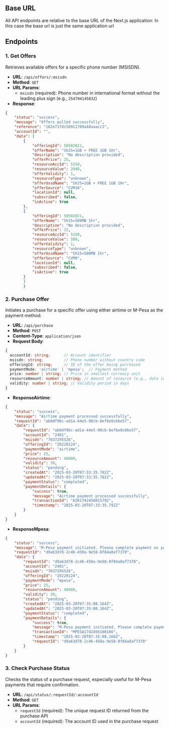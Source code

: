 ## Base URL

All API endpoints are relative to the base URL of the Next.js application:
In this case the base url is just the same application url



## Endpoints

### 1. Get Offers

Retrieves available offers for a specific phone number (MSISDN).

- **URL**: `/api/offers/:msisdn`
- **Method**: `GET`
- **URL Params**: 
  - `msisdn` (required): Phone number in international format without the leading plus sign (e.g., `254704145832`)
- **Response**:

```json
{
    "status": "success",
    "message": "Offers pulled successfully",
    "reference": "182e71fdc58911709a48aaacc2",
    "accountId": "",
    "data": [
        {
            "offeringId": 50502021,
            "offerName": "Sh25=1GB + FREE 1GB 1Hr",
            "description": "No description provided",
            "offerPrice": 25,
            "resourceAccId": 5158,
            "resourceValue": 2048,
            "offerValidity": 1,
            "resourceType": "unknown",
            "offerUssdName": "Sh25=1GB + FREE 1GB 1Hr",
            "offerSource": "CVM10",
            "locationId": null,
            "subscribed": false,
            "isActive": true
        },
        {
            "offeringId": 50502021,
            "offerName": "Sh15=500MB 1hr",
            "description": "No description provided",
            "offerPrice": 15,
            "resourceAccId": 5158,
            "resourceValue": 500,
            "offerValidity": 1,
            "resourceType": "unknown",
            "offerUssdName": "Sh15=500MB 1hr",
            "offerSource": "CVM9",
            "locationId": null,
            "subscribed": false,
            "isActive": true
        }
        ]
        }
```

### 2. Purchase Offer

Initiates a purchase for a specific offer using either airtime or M-Pesa as the payment method.

- **URL**: `/api/purchase`
- **Method**: `POST`
- **Content-Type**: `application/json`
- **Request Body**:

```typescript
{
  accountId: string;      // Account identifier
  msisdn: string;         // Phone number without country code
  offeringId: string;     // ID of the offer being purchased
  paymentMode: 'airtime' | 'mpesa';  // Payment method
  price: number | string; // Price in smallest currency unit
  resourceAmount: number | string; // Amount of resource (e.g., data in MB)
  validity: number | string; // Validity period in days
}
```
- **ResponseAirtime**:

```json
{
    "status": "success",
    "message": "Airtime payment processed successfully",
    "requestId": "ab0df96c-ad1a-44e5-90cb-8ef6e0c66e57",
    "data": {
        "requestId": "ab0df96c-ad1a-44e5-90cb-8ef6e0c66e57",
        "accountId": "2401",
        "msisdn": "7037295526",
        "offeringId": "20220124",
        "paymentMode": "airtime",
        "price": 25,
        "resourceAmount": 46080,
        "validity": 30,
        "status": "pending",
        "createdAt": "2025-03-20T07:33:35.782Z",
        "updatedAt": "2025-03-20T07:33:35.782Z",
        "paymentStatus": "completed",
        "paymentDetails": {
            "success": true,
            "message": "Airtime payment processed successfully",
            "transactionId": "AIR1742456015792",
            "timestamp": "2025-03-20T07:33:35.792Z"
        }
    }
}
```
- **ResponseMpesa**:

```json
{
    "status": "success",
    "message": "M-Pesa payment initiated. Please complete payment on your device.",
    "requestId": "d9a63d78-2c46-450a-9e58-8f84a8af7370",
    "data": {
        "requestId": "d9a63d78-2c46-450a-9e58-8f84a8af7370",
        "accountId": "2401",
        "msisdn": "7037295526",
        "offeringId": "20220124",
        "paymentMode": "mpesa",
        "price": 25,
        "resourceAmount": 46080,
        "validity": 30,
        "status": "pending",
        "createdAt": "2025-03-20T07:35:08.164Z",
        "updatedAt": "2025-03-20T07:35:08.164Z",
        "paymentStatus": "completed",
        "paymentDetails": {
            "success": true,
            "message": "M-Pesa payment initiated. Please complete payment on your device.",
            "transactionId": "MPESA1742456108166",
            "timestamp": "2025-03-20T07:35:08.166Z",
            "requestId": "d9a63d78-2c46-450a-9e58-8f84a8af7370"
        }
    }
}
```

### 3. Check Purchase Status

Checks the status of a purchase request, especially useful for M-Pesa payments that require confirmation.

- **URL**: `/api/status/:requestId/:accountId`
- **Method**: `GET`
- **URL Params**: 
  - `requestId` (required): The unique request ID returned from the purchase API
  - `accountId` (required): The account ID used in the purchase request


